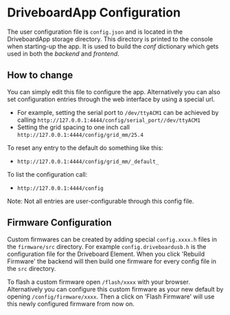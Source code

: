 
DriveboardApp Configuration
===========================

The user configuration file is `config.json` and is located in the DriveboardApp storage directory. This directory is printed to the console when starting-up the app. It is used to build the *conf* dictionary which gets used in both the *backend* and *frontend*.

How to change
-------------
You can simply edit this file to configure the app. Alternatively you can also set configuration entries through the web interface by using a special url.

 - For example, setting the serial port to `/dev/ttyACM1` can be achieved by calling `http://127.0.0.1:4444/config/serial_port//dev/ttyACM1`
 - Setting the grid spacing to one inch call `http://127.0.0.1:4444/config/grid_mm/25.4`

To reset any entry to the default do something like this:

 - `http://127.0.0.1:4444/config/grid_mm/_default_`

 To list the configuration call:

 - `http://127.0.0.1:4444/config`

 Note: Not all entries are user-configurable through this config file.



Firmware Configuration
----------------------
Custom firmwares can be created by adding special `config.xxxx.h` files in the `firmware/src` directory. For example `config.driveboardusb.h` is the configuration file for the Driveboard Element. When you click 'Rebuild Firmware' the backend will then build one firmware for every config file in the `src` directory.

To flash a custom firmware open `/flash/xxxx` with your browser. Alternatively you can configure this custom firmware as your new default by opening `/config/firmware/xxxx`. Then a click on 'Flash Firmware' will use this newly configured firmware from now on.
